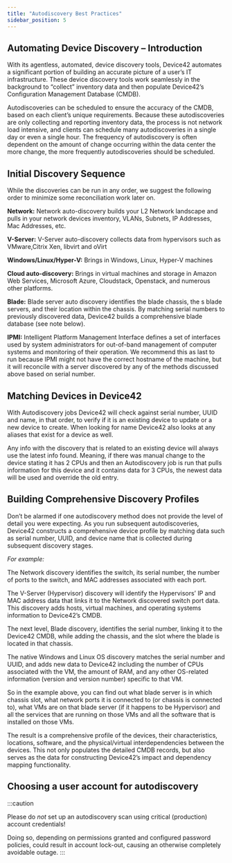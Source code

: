 ```yaml
---
title: "Autodiscovery Best Practices"
sidebar_position: 5
---
```


## Automating Device Discovery – Introduction

With its agentless, automated, device discovery tools, Device42 automates a significant portion of building an accurate picture of a user’s IT infrastructure. These device discovery tools work seamlessly in the background to “collect” inventory data and then populate Device42’s Configuration Management Database (CMDB).

Autodiscoveries can be scheduled to ensure the accuracy of the CMDB, based on each client’s unique requirements. Because these autodiscoveries are only collecting and reporting inventory data, the process is not network load intensive, and clients can schedule many autodiscoveries in a single day or even a single hour. The frequency of autodiscovery is often dependent on the amount of change occurring within the data center the more change, the more frequently autodiscoveries should be scheduled.

## Initial Discovery Sequence

While the discoveries can be run in any order, we suggest the following order to minimize some reconciliation work later on.

**Network:** Network auto-discovery builds your L2 Network landscape and pulls in your network devices inventory, VLANs, Subnets, IP Addresses, Mac Addresses, etc.

**V-Server:** V-Server auto-discovery collects data from hypervisors such as VMware,Citrix Xen, libvirt and oVirt

**Windows/Linux/Hyper-V:** Brings in Windows, Linux, Hyper-V machines

**Cloud auto-discovery:** Brings in virtual machines and storage in Amazon Web Services, Microsoft Azure, Cloudstack, Openstack, and numerous other platforms.

**Blade:** Blade server auto discovery identifies the blade chassis, the s blade servers, and their location within the chassis. By matching serial numbers to previously discovered data, Device42 builds a comprehensive blade database (see note below).

**IPMI:** Intelligent Platform Management Interface defines a set of interfaces used by system administrators for out-of-band management of computer systems and monitoring of their operation. We recommend this as last to run because IPMI might not have the correct hostname of the machine, but it will reconcile with a server discovered by any of the methods discussed above based on serial number.

## Matching Devices in Device42

With Autodiscovery jobs Device42 will check against serial number, UUID and name, in that order, to verify if it is an existing device to update or a new device to create. When looking for name Device42 also looks at any aliases that exist for a device as well.

Any info with the discovery that is related to an existing device will always use the latest info found. Meaning, if there was manual change to the device stating it has 2 CPUs and then an Autodiscovery job is run that pulls information for this device and it contains data for 3 CPUs, the newest data will be used and override the old entry.

## Building Comprehensive Discovery Profiles

Don’t be alarmed if one autodiscovery method does not provide the level of detail you were expecting. As you run subsequent autodiscoveries, Device42 constructs a comprehensive device profile by matching data such as serial number, UUID, and device name that is collected during subsequent discovery stages.

_For example:_

The Network discovery identifies the switch, its serial number, the number of ports to the switch, and MAC addresses associated with each port.

The V-Server (Hypervisor) discovery will identify the Hypervisors’ IP and MAC address data that links it to the Network discovered switch port data. This discovery adds hosts, virtual machines, and operating systems information to Device42’s CMDB.

The next level, Blade discovery, identifies the serial number, linking it to the Device42 CMDB, while adding the chassis, and the slot where the blade is located in that chassis.

The native Windows and Linux OS discovery matches the serial number and UUID, and adds new data to Device42 including the number of CPUs associated with the VM, the amount of RAM, and any other OS-related information (version and version number) specific to that VM.

So in the example above, you can find out what blade server is in which chassis slot, what network ports it is connected to (or chassis is connected to), what VMs are on that blade server (if it happens to be Hypervisor) and all the services that are running on those VMs and all the software that is installed on those VMs.

The result is a comprehensive profile of the devices, their characteristics, locations, software, and the physical/virtual interdependencies between the devices. This not only populates the detailed CMDB records, but also serves as the data for constructing Device42’s impact and dependency mapping functionality.

## Choosing a user account for autodiscovery

:::caution

Please do _not_ set up an autodiscovery scan using critical (production) account credentials!

Doing so, depending on permissions granted and configured password policies, could result in account lock-out, causing an otherwise completely avoidable outage.
:::

